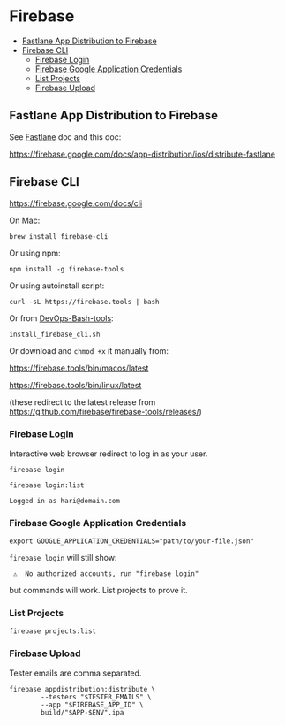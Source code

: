 # Firebase

<!-- INDEX_START -->

- [Fastlane App Distribution to Firebase](#fastlane-app-distribution-to-firebase)
- [Firebase CLI](#firebase-cli)
  - [Firebase Login](#firebase-login)
  - [Firebase Google Application Credentials](#firebase-google-application-credentials)
  - [List Projects](#list-projects)
  - [Firebase Upload](#firebase-upload)

<!-- INDEX_END -->

## Fastlane App Distribution to Firebase

See [Fastlane](fastlane.md) doc and this doc:

<https://firebase.google.com/docs/app-distribution/ios/distribute-fastlane>

## Firebase CLI

<https://firebase.google.com/docs/cli>

On Mac:

```shell
brew install firebase-cli
```

Or using npm:

```shell
npm install -g firebase-tools
```

Or using autoinstall script:

```shell
curl -sL https://firebase.tools | bash
```

Or from [DevOps-Bash-tools](devops-bash-tools.md):

```shell
install_firebase_cli.sh
```

Or download and `chmod +x` it manually from:

<https://firebase.tools/bin/macos/latest>

<https://firebase.tools/bin/linux/latest>

(these redirect to the latest release from <https://github.com/firebase/firebase-tools/releases/>)

### Firebase Login

Interactive web browser redirect to log in as your user.

```shell
firebase login
```

```shell
firebase login:list
```

```text
Logged in as hari@domain.com
```

### Firebase Google Application Credentials

```shell
export GOOGLE_APPLICATION_CREDENTIALS="path/to/your-file.json"
```

`firebase login` will still show:

```text
 ⚠  No authorized accounts, run "firebase login"
```

but commands will work. List projects to prove it.

### List Projects

```shell
firebase projects:list
```

### Firebase Upload

Tester emails are comma separated.

```shell
firebase appdistribution:distribute \
        --testers "$TESTER_EMAILS" \
        --app "$FIREBASE_APP_ID" \
        build/"$APP-$ENV".ipa
```
